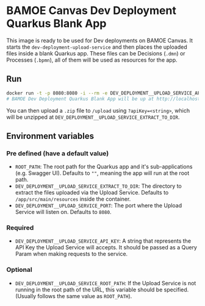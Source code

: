 # BAMOE Canvas Dev Deployment Quarkus Blank App

This image is ready to be used for Dev deployments on BAMOE Canvas.
It starts the `dev-deployment-upload-service` and then places the uploaded files inside a blank Quarkus app.
These files can be Decisions (`.dmn`) or Processes (`.bpmn`), all of them will be used as resources for the app.

## Run

```bash
docker run -t -p 8080:8080 -i --rm -e DEV_DEPLOYMENT__UPLOAD_SERVICE_API_KEY=<string> quay.io/bamoe/canvas-dev-deployment-quarkus-blank-app:9.1.1-ibm-0003
# BAMOE Dev Deployment Quarkus Blank App will be up at http://localhost:8080
```

You can then upload a `.zip` file to `/upload` using `?apiKey=<string>`, which will be unzipped at `DEV_DEPLOYMENT__UPLOAD_SERVICE_EXTRACT_TO_DIR`.

## Environment variables

### Pre defined (have a default value)

- `ROOT_PATH`: The root path for the Quarkus app and it's sub-applications (e.g. Swagger UI). Defaults to `""`, meaning the app will run at the root path.
- `DEV_DEPLOYMENT__UPLOAD_SERVICE_EXTRACT_TO_DIR`: The directory to extract the files uploaded via the Upload Service. Defaults to `/app/src/main/resources` inside the container.
- `DEV_DEPLOYMENT__UPLOAD_SERVICE_PORT`: The port where the Upload Service will listen on. Defaults to `8080`.

### Required

- `DEV_DEPLOYMENT__UPLOAD_SERVICE_API_KEY`: A string that represents the API Key the Upload Service will accepts. It should be passed as a Query Param when making requests to the service.

### Optional

- `DEV_DEPLOYMENT__UPLOAD_SERVICE_ROOT_PATH`: If the Upload Service is not running in the root path of the URL, this variable should be specified. (Usually follows the same value as `ROOT_PATH`).
